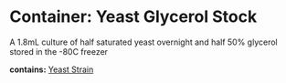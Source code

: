 # Container: Yeast Glycerol Stock

A 1.8mL culture of half saturated yeast overnight and half 50% glycerol stored in the -80C freezer

  **contains:** <a href='#' onclick='easy_select("Sample Types", "Yeast Strain")'>Yeast Strain</a>

